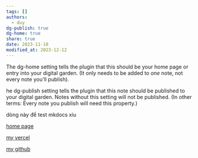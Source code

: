 ```yaml
---
tags: []
authors:
  - duy
dg-publish: true
dg-home: true
share: true
date: 2023-11-18
modified_at: 2023-12-12
---
```



The dg-home setting tells the plugin that this should be your home page or entry into your digital garden. (It only needs to be added to _one_ note, not every note you'll publish).

he dg-publish setting tells the plugin that this note should be published to your digital garden. Notes without this setting will not be published. (In other terms: Every note you publish will need this property.)

dòng này để test mkdocs xíu 

[home page](https://obsidian-public-page.vercel.app/)

[my vercel ](https://vercel.com/1119-duynguyen/obsidian-public-page)

[my github](https://github.com/1119-DuyNguyen/obsidian_public_page)